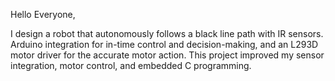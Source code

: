 Hello Everyone,

I design a robot that autonomously follows a black line path with IR sensors. Arduino integration for in-time control and decision-making, and an L293D motor driver for the accurate motor action. This project improved my sensor integration, motor control, and embedded C programming.
